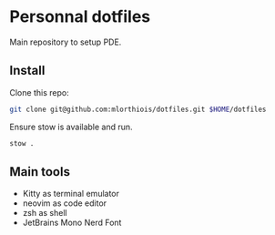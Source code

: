 # Personnal dotfiles

Main repository to setup PDE.

## Install

Clone this repo:

```sh
git clone git@github.com:mlorthiois/dotfiles.git $HOME/dotfiles
```

Ensure stow is available and run.

```sh
stow .
```

## Main tools

- Kitty as terminal emulator
- neovim as code editor
- zsh as shell
- JetBrains Mono Nerd Font
